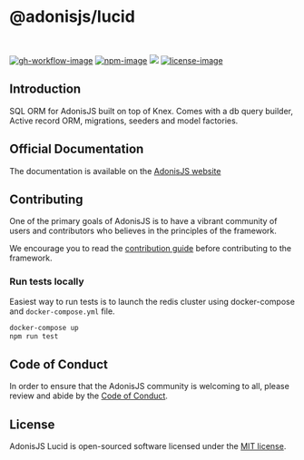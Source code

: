 # @adonisjs/lucid

<br />

[![gh-workflow-image]][gh-workflow-url] [![npm-image]][npm-url] ![][typescript-image] [![license-image]][license-url]

## Introduction
SQL ORM for AdonisJS built on top of Knex. Comes with a db query builder, Active record ORM, migrations, seeders and model factories.

## Official Documentation
The documentation is available on the [AdonisJS website](https://docs.adonisjs.com/guides/sql)

## Contributing
One of the primary goals of AdonisJS is to have a vibrant community of users and contributors who believes in the principles of the framework.

We encourage you to read the [contribution guide](https://github.com/adonisjs/.github/blob/main/docs/CONTRIBUTING.md) before contributing to the framework.

### Run tests locally
Easiest way to run tests is to launch the redis cluster using docker-compose and `docker-compose.yml` file.

```sh
docker-compose up
npm run test
```

## Code of Conduct
In order to ensure that the AdonisJS community is welcoming to all, please review and abide by the [Code of Conduct](https://github.com/adonisjs/.github/blob/main/docs/CODE_OF_CONDUCT.md).

## License
AdonisJS Lucid is open-sourced software licensed under the [MIT license](LICENSE.md).

[gh-workflow-image]: https://img.shields.io/github/actions/workflow/status/adonisjs/lucid/checks.yml?style=for-the-badge
[gh-workflow-url]: https://github.com/adonisjs/lucid/actions/workflows/checks.yml "Github action"

[npm-image]: https://img.shields.io/npm/v/@adonisjs/lucid/latest.svg?style=for-the-badge&logo=npm
[npm-url]: https://www.npmjs.com/package/@adonisjs/lucid/v/latest "npm"

[typescript-image]: https://img.shields.io/badge/Typescript-294E80.svg?style=for-the-badge&logo=typescript

[license-url]: LICENSE.md
[license-image]: https://img.shields.io/github/license/adonisjs/lucid?style=for-the-badge
